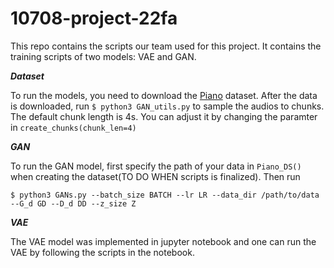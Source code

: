 # 10708-project-22fa
This repo contains the scripts our team used for this project. It contains the training scripts of two models: VAE and GAN.



***Dataset***

To run the models, you need to download the [Piano](http://deepyeti.ucsd.edu/cdonahue/wavegan/data/mancini_piano.tar.gz) dataset. After the data is downloaded, run ```$ python3 GAN_utils.py``` to sample the audios to chunks. The default chunk length is 4s. You can adjust it by changing the paramter in ```create_chunks(chunk_len=4)```

***GAN***

To run the GAN model, first specify the path of your data in ```Piano_DS()``` when creating the dataset(TO DO WHEN scripts is finalized). Then run
```
$ python3 GANs.py --batch_size BATCH --lr LR --data_dir /path/to/data --G_d GD --D_d DD --z_size Z
```

***VAE***

The VAE model was implemented in jupyter notebook and one can run the VAE by following the scripts in the notebook.
